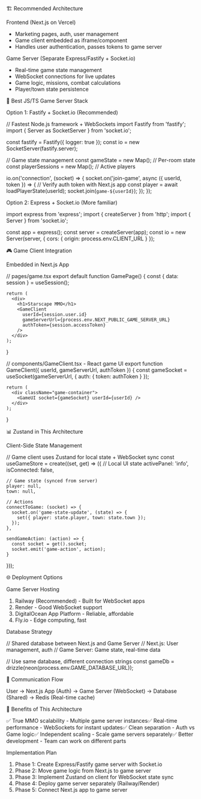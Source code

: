 🏗️ Recommended Architecture

  Frontend (Next.js on Vercel)

  - Marketing pages, auth, user management
  - Game client embedded as iframe/component
  - Handles user authentication, passes tokens to game server

  Game Server (Separate Express/Fastify + Socket.io)

  - Real-time game state management
  - WebSocket connections for live updates
  - Game logic, missions, combat calculations
  - Player/town state persistence

  🚀 Best JS/TS Game Server Stack

  Option 1: Fastify + Socket.io (Recommended)

  // Fastest Node.js framework + WebSockets
  import Fastify from 'fastify';
  import { Server as SocketServer } from 'socket.io';

  const fastify = Fastify({ logger: true });
  const io = new SocketServer(fastify.server);

  // Game state management
  const gameState = new Map(); // Per-room state
  const playerSessions = new Map(); // Active players

  io.on('connection', (socket) => {
    socket.on('join-game', async ({ userId, token }) => {
      // Verify auth token with Next.js app
      const player = await loadPlayerState(userId);
      socket.join(`game-${userId}`);
    });
  });

  Option 2: Express + Socket.io (More familiar)

  import express from 'express';
  import { createServer } from 'http';
  import { Server } from 'socket.io';

  const app = express();
  const server = createServer(app);
  const io = new Server(server, {
    cors: { origin: process.env.CLIENT_URL }
  });

  🎮 Game Client Integration

  Embedded in Next.js App

  // pages/game.tsx
  export default function GamePage() {
    const { data: session } = useSession();

    return (
      <div>
        <h1>Starscape MMO</h1>
        <GameClient 
          userId={session.user.id}
          gameServerUrl={process.env.NEXT_PUBLIC_GAME_SERVER_URL}
          authToken={session.accessToken}
        />
      </div>
    );
  }

  // components/GameClient.tsx - React game UI
  export function GameClient({ userId, gameServerUrl, authToken }) {
    const gameSocket = useSocket(gameServerUrl, { auth: { token: authToken } });

    return (
      <div className="game-container">
        <GameUI socket={gameSocket} userId={userId} />
      </div>
    );
  }

  📊 Zustand in This Architecture

  Client-Side State Management

  // Game client uses Zustand for local state + WebSocket sync
  const useGameStore = create((set, get) => ({
    // Local UI state
    activePanel: 'info',
    isConnected: false,

    // Game state (synced from server)
    player: null,
    town: null,

    // Actions
    connectToGame: (socket) => {
      socket.on('game-state-update', (state) => {
        set({ player: state.player, town: state.town });
      });
    },

    sendGameAction: (action) => {
      const socket = get().socket;
      socket.emit('game-action', action);
    }
  }));

  🌐 Deployment Options

  Game Server Hosting

  1. Railway (Recommended) - Built for WebSocket apps
  2. Render - Good WebSocket support
  3. DigitalOcean App Platform - Reliable, affordable
  4. Fly.io - Edge computing, fast

  Database Strategy

  // Shared database between Next.js and Game Server
  // Next.js: User management, auth
  // Game Server: Game state, real-time data

  // Use same database, different connection strings
  const gameDb = drizzle(neon(process.env.GAME_DATABASE_URL));

  📡 Communication Flow

  User -> Next.js App (Auth) -> Game Server (WebSocket)
                             -> Database (Shared)
                             -> Redis (Real-time cache)

  🎯 Benefits of This Architecture

  ✅ True MMO scalability - Multiple game server instances✅ Real-time performance - WebSockets for instant updates✅ Clean separation - Auth vs Game logic✅ Independent scaling -
   Scale game servers separately✅ Better development - Team can work on different parts

  Implementation Plan

  1. Phase 1: Create Express/Fastify game server with Socket.io
  2. Phase 2: Move game logic from Next.js to game server
  3. Phase 3: Implement Zustand on client for WebSocket state sync
  4. Phase 4: Deploy game server separately (Railway/Render)
  5. Phase 5: Connect Next.js app to game server
